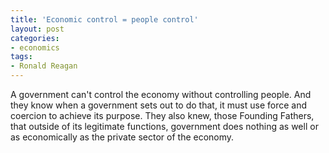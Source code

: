 ```yaml
---
title: 'Economic control = people control'
layout: post
categories:
- economics
tags:
- Ronald Reagan
---
```


A government can't control the economy without controlling people. And they know when a government sets out to do that, it must use force and coercion to achieve its purpose. They also knew, those Founding Fathers, that outside of its legitimate functions, government does nothing as well or as economically as the private sector of the economy.